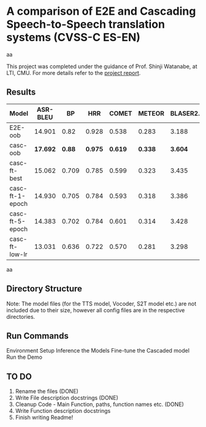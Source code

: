 # A comparison of E2E and Cascading Speech-to-Speech translation systems (CVSS-C ES-EN)
aa

This project was completed under the guidance of Prof. Shinji Watanabe, at LTI, CMU. For more details refer to the [project report](https://github.com/Aadit3003/s2st-cascading-e2e/blob/8a1be02494e6ecac6c0db413026a399bdf916a9b/report.pdf).


## Results
| Model           | ASR-BLEU      | BP            | HRR            | COMET          | METEOR         | BLASER2.0      |
|-----------------|---------------|---------------|----------------|----------------|----------------|----------------|
| E2E-oob         | 14.901        | 0.82          | 0.928          | 0.538          | 0.283          | 3.188          |
| casc-oob        | **17.692**        | **0.88**          | **0.975**          | **0.619**          | **0.338**         | **3.604**          |
| casc-ft-best    | 15.062        | 0.709         | 0.785          | 0.599          | 0.323          | 3.435          |
| casc-ft-1-epoch | 14.930        | 0.705         | 0.784          | 0.593          | 0.318          | 3.386          |
| casc-ft-5-epoch | 14.383        | 0.702         | 0.784          | 0.601          | 0.314          | 3.428          |
| casc-ft-low-lr  | 13.031        | 0.636         | 0.722          | 0.570          | 0.281          | 3.298          |

aa

## Directory Structure

Note: The model files (for the TTS model, Vocoder, S2T model etc.) are not included due to their size, however all config files are in the respective directories.

## Run Commands

Environment Setup
Inference the Models
Fine-tune the Cascaded model
Run the Demo



## TO DO

1. Rename the files (DONE)
2. Write File description docstrings (DONE)
3. Cleanup Code - Main Function, paths, function names etc. (DONE)
4. Write Function description docstrings
5. Finish writing Readme!
